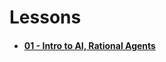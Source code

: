# Lessons
* #### [01 - Intro to AI, Rational Agents](./Lessons/01%20-%20Intro%20to%20AI,%20Rational%20Agents/README.md)